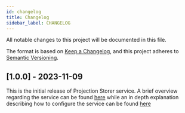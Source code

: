 ```yaml
---
id: changelog
title: Changelog
sidebar_label: CHANGELOG
---
```


<!--
WARNING: this file was automatically generated by Mia-Platform Doc Aggregator.
DO NOT MODIFY IT BY HAND.
Instead, modify the source file and run the aggregator to regenerate this file.
-->

All notable changes to this project will be documented in this file.

The format is based on [Keep a Changelog](https://keepachangelog.com/en/1.0.0/),
and this project adheres to [Semantic Versioning](https://semver.org/spec/v2.0.0.html).

## [1.0.0] - 2023-11-09

This is the initial release of Projection Storer service. A brief overview regarding the service can be found [here](../../fast_data/projection_storer)
while an in depth explanation describing how to configure the service can be found [here](../../fast_data/configuration/projection_storer_config)
